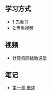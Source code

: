 ## 学习方式
- 1.先看书
- 2.再看视频

## 视频
- [计算机网络微课堂](https://www.bilibili.com/video/BV1W4411d7hr)

## 笔记
- [第一章 概述](chapter01-概述.md)
